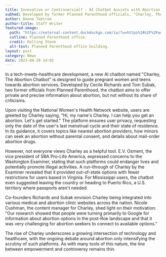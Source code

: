```yaml
---
title: Innovative or Controversial? - AI Chatbot Assists with Abortion Information
subhed: Developed by former Planned Parenthood officials, "Charley, The Abortion Chatbot" has sparked conversations on its approach.
author: Donna Teetree
author-title: Staff Writer
featured-image: 
  path: "https://external-content.duckduckgo.com/iu/?u=https%3A%2F%2Fwww.rollingstone.com%2Fwp-content%2Fuploads%2F2019%2F02%2Fplanned-parenthood.jpg&f=1&nofb=1&ipt=835547acca8c085cebd9769709f260c91f5fc95901660300ffc10c0e27f1f6b1&ipo=images"
  cutline: Planned Parenthood office.
  credit: Rolling Stone
  alt-text: Planned Parenthood office building.
layout: post
category: News
date: 2023-09-20 14:02
---
```


In a tech-meets-healthcare development, a new AI chatbot named "Charley, The Abortion Chatbot" is designed to guide pregnant women and teens towards abortion services. Developed by Cecile Richards and Tom Subak, two former officials from Planned Parenthood, the chatbot aims to offer private and precise information about abortion, but not without its share of criticisms.

Upon visiting the National Women's Health Network website, users are greeted by Charley saying, "Hi, my name's Charley. I can help you get an abortion. Let's get started." The platform ensures user privacy, requesting only the date of the user's last menstrual cycle and their state of residence. In its guidance, it covers topics like nearest abortion providers, how minors can seek an abortion without parental consent, and details about mail-order abortion drugs.

However, not everyone views Charley as a helpful tool. E.V. Osment, the vice president of SBA Pro-Life America, expressed concerns to the Washington Examiner, stating that such platforms could endanger lives and potentially promote illegal activities. A run-through of Charley by the Examiner revealed that it provided out-of-state options with fewer restrictions for users based in Virginia. For Mississippi users, the chatbot even suggested leaving the country or heading to Puerto Rico, a U.S. territory where passports aren't needed.

Co-founders Richards and Subak envision Charley being integrated into various medical and abortion clinic websites across the nation. Nicole Cushman, the content manager for Charley, shed light on their motivation: "Our research showed that people were turning primarily to Google for information about abortion options in the post-Roe landscape and that it was very challenging for abortion seekers to connect to available options."

The rise of Charley underscores a growing intersection of technology and healthcare, with the ongoing debate around abortion only intensifying the scrutiny of such platforms. As with many tools of this nature, the line between empowerment and controversy remains thin.
